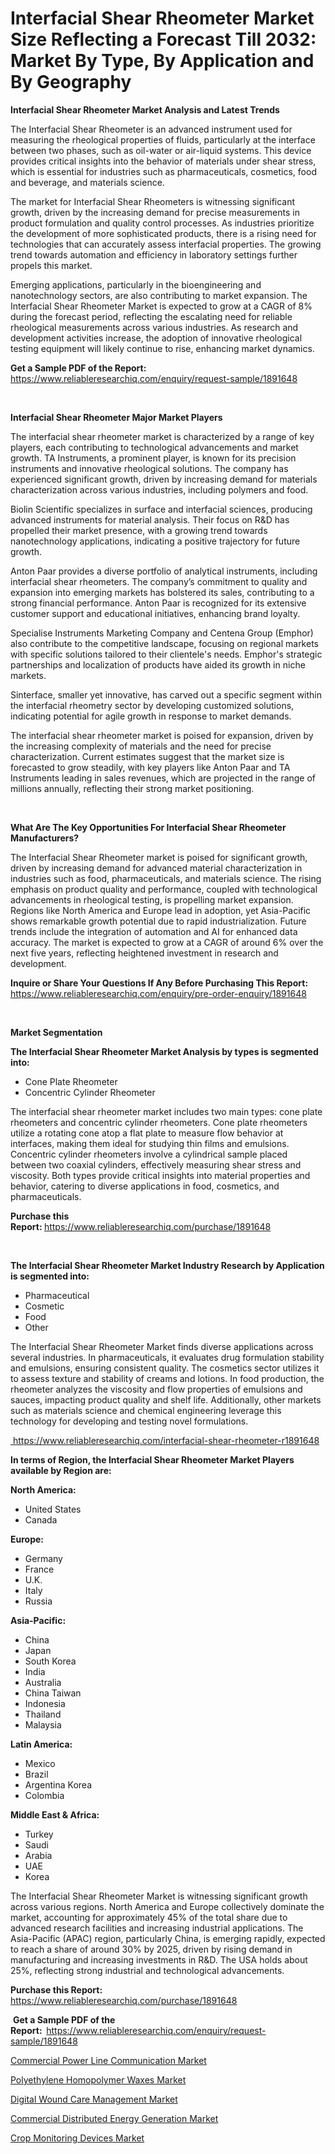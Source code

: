 <p><h1>Interfacial Shear Rheometer Market Size Reflecting a Forecast Till 2032: Market By Type, By Application and By Geography</h1></p><p><strong>Interfacial Shear Rheometer Market Analysis and Latest Trends</strong></p>
<p><p>The Interfacial Shear Rheometer is an advanced instrument used for measuring the rheological properties of fluids, particularly at the interface between two phases, such as oil-water or air-liquid systems. This device provides critical insights into the behavior of materials under shear stress, which is essential for industries such as pharmaceuticals, cosmetics, food and beverage, and materials science. </p><p>The market for Interfacial Shear Rheometers is witnessing significant growth, driven by the increasing demand for precise measurements in product formulation and quality control processes. As industries prioritize the development of more sophisticated products, there is a rising need for technologies that can accurately assess interfacial properties. The growing trend towards automation and efficiency in laboratory settings further propels this market. </p><p>Emerging applications, particularly in the bioengineering and nanotechnology sectors, are also contributing to market expansion. The Interfacial Shear Rheometer Market is expected to grow at a CAGR of 8% during the forecast period, reflecting the escalating need for reliable rheological measurements across various industries. As research and development activities increase, the adoption of innovative rheological testing equipment will likely continue to rise, enhancing market dynamics.</p></p>
<p><strong>Get a Sample PDF of the Report:&nbsp;</strong> <a href="https://www.reliableresearchiq.com/enquiry/request-sample/1891648?utm_campaign=1876&utm_medium=2&utm_source=Github&utm_content=ia&utm_term=28032025&utm_id=interfacial-shear-rheometer">https://www.reliableresearchiq.com/enquiry/request-sample/1891648</a></p>
<p>&nbsp;</p>
<p><strong>Interfacial Shear Rheometer Major Market Players</strong></p>
<p><p>The interfacial shear rheometer market is characterized by a range of key players, each contributing to technological advancements and market growth. TA Instruments, a prominent player, is known for its precision instruments and innovative rheological solutions. The company has experienced significant growth, driven by increasing demand for materials characterization across various industries, including polymers and food.</p><p>Biolin Scientific specializes in surface and interfacial sciences, producing advanced instruments for material analysis. Their focus on R&D has propelled their market presence, with a growing trend towards nanotechnology applications, indicating a positive trajectory for future growth.</p><p>Anton Paar provides a diverse portfolio of analytical instruments, including interfacial shear rheometers. The company’s commitment to quality and expansion into emerging markets has bolstered its sales, contributing to a strong financial performance. Anton Paar is recognized for its extensive customer support and educational initiatives, enhancing brand loyalty.</p><p>Specialise Instruments Marketing Company and Centena Group (Emphor) also contribute to the competitive landscape, focusing on regional markets with specific solutions tailored to their clientele's needs. Emphor's strategic partnerships and localization of products have aided its growth in niche markets.</p><p>Sinterface, smaller yet innovative, has carved out a specific segment within the interfacial rheometry sector by developing customized solutions, indicating potential for agile growth in response to market demands.</p><p>The interfacial shear rheometer market is poised for expansion, driven by the increasing complexity of materials and the need for precise characterization. Current estimates suggest that the market size is forecasted to grow steadily, with key players like Anton Paar and TA Instruments leading in sales revenues, which are projected in the range of millions annually, reflecting their strong market positioning.</p></p>
<p>&nbsp;</p>
<p><strong>What Are The Key Opportunities For Interfacial Shear Rheometer Manufacturers?</strong></p>
<p><p>The Interfacial Shear Rheometer market is poised for significant growth, driven by increasing demand for advanced material characterization in industries such as food, pharmaceuticals, and materials science. The rising emphasis on product quality and performance, coupled with technological advancements in rheological testing, is propelling market expansion. Regions like North America and Europe lead in adoption, yet Asia-Pacific shows remarkable growth potential due to rapid industrialization. Future trends include the integration of automation and AI for enhanced data accuracy. The market is expected to grow at a CAGR of around 6% over the next five years, reflecting heightened investment in research and development.</p></p>
<p><strong>Inquire or Share Your Questions If Any Before Purchasing This Report:</strong> <a href="https://www.reliableresearchiq.com/enquiry/pre-order-enquiry/1891648?utm_campaign=1876&utm_medium=2&utm_source=Github&utm_content=ia&utm_term=28032025&utm_id=interfacial-shear-rheometer">https://www.reliableresearchiq.com/enquiry/pre-order-enquiry/1891648</a></p>
<p>&nbsp;</p>
<p><strong>Market Segmentation</strong></p>
<p><strong>The Interfacial Shear Rheometer Market Analysis by types is segmented into:</strong></p>
<p><ul><li>Cone Plate Rheometer</li><li>Concentric Cylinder Rheometer</li></ul></p>
<p><p>The interfacial shear rheometer market includes two main types: cone plate rheometers and concentric cylinder rheometers. Cone plate rheometers utilize a rotating cone atop a flat plate to measure flow behavior at interfaces, making them ideal for studying thin films and emulsions. Concentric cylinder rheometers involve a cylindrical sample placed between two coaxial cylinders, effectively measuring shear stress and viscosity. Both types provide critical insights into material properties and behavior, catering to diverse applications in food, cosmetics, and pharmaceuticals.</p></p>
<p><strong>Purchase this Report:&nbsp;</strong><a href="https://www.reliableresearchiq.com/purchase/1891648?utm_campaign=1876&utm_medium=2&utm_source=Github&utm_content=ia&utm_term=28032025&utm_id=interfacial-shear-rheometer">https://www.reliableresearchiq.com/purchase/1891648</a></p>
<p>&nbsp;</p>
<p><strong>The Interfacial Shear Rheometer Market Industry Research by Application is segmented into:</strong></p>
<p><ul><li>Pharmaceutical</li><li>Cosmetic</li><li>Food</li><li>Other</li></ul></p>
<p><p>The Interfacial Shear Rheometer Market finds diverse applications across several industries. In pharmaceuticals, it evaluates drug formulation stability and emulsions, ensuring consistent quality. The cosmetics sector utilizes it to assess texture and stability of creams and lotions. In food production, the rheometer analyzes the viscosity and flow properties of emulsions and sauces, impacting product quality and shelf life. Additionally, other markets such as materials science and chemical engineering leverage this technology for developing and testing novel formulations.</p></p>
<p><a href="https://www.reliableresearchiq.com/interfacial-shear-rheometer-r1891648?utm_campaign=1876&utm_medium=2&utm_source=Github&utm_content=ia&utm_term=28032025&utm_id=interfacial-shear-rheometer">&nbsp;https://www.reliableresearchiq.com/interfacial-shear-rheometer-r1891648</a></p>
<p><strong>In terms of Region, the Interfacial Shear Rheometer Market Players available by Region are:</strong></p>
<p>
    <p> <strong> North America: </strong>
        <ul>
            <li>United States</li>
            <li>Canada</li>
        </ul>
        </p> 
    <p> <strong> Europe: </strong>
        <ul>
            <li>Germany</li>
            <li>France</li>
            <li>U.K.</li>
            <li>Italy</li>
            <li>Russia</li>
        </ul>
        </p> 
    <p> <strong> Asia-Pacific: </strong>
        <ul>
            <li>China</li>
            <li>Japan</li>
            <li>South Korea</li>
            <li>India</li>
            <li>Australia</li>
            <li>China Taiwan</li>
            <li>Indonesia</li>
            <li>Thailand</li>
            <li>Malaysia</li>
        </ul>
        </p> 
    <p> <strong> Latin America: </strong>
        <ul>
            <li>Mexico</li>
            <li>Brazil</li>
            <li>Argentina Korea</li>
            <li>Colombia</li>
        </ul>
        </p> 
    <p> <strong> Middle East & Africa: </strong>
        <ul>
            <li>Turkey</li>
            <li>Saudi</li>
            <li>Arabia</li>
            <li>UAE</li>
            <li>Korea</li>
        </ul>
    </p>
    </p>
<p><p>The Interfacial Shear Rheometer Market is witnessing significant growth across various regions. North America and Europe collectively dominate the market, accounting for approximately 45% of the total share due to advanced research facilities and increasing industrial applications. The Asia-Pacific (APAC) region, particularly China, is emerging rapidly, expected to reach a share of around 30% by 2025, driven by rising demand in manufacturing and increasing investments in R&D. The USA holds about 25%, reflecting strong industrial and technological advancements.</p></p>
<p><strong>Purchase this Report: </strong><a href="https://www.reliableresearchiq.com/purchase/1891648?utm_campaign=1876&utm_medium=2&utm_source=Github&utm_content=ia&utm_term=28032025&utm_id=interfacial-shear-rheometer">https://www.reliableresearchiq.com/purchase/1891648</a></p>
<p>&nbsp;<strong>Get a Sample PDF of the Report:&nbsp;&nbsp;</strong><a href="https://www.reliableresearchiq.com/enquiry/request-sample/1891648?utm_campaign=1876&utm_medium=2&utm_source=Github&utm_content=ia&utm_term=28032025&utm_id=interfacial-shear-rheometer">https://www.reliableresearchiq.com/enquiry/request-sample/1891648</a></p>
<p><strong></strong></p>
<p><p><a href="https://github.com/habyoneub/Market-Research-Report-List-1/blob/main/commercial-power-line-communication-market.md?utm_campaign=1876&utm_medium=2&utm_source=Github&utm_content=ia&utm_term=28032025&utm_id=interfacial-shear-rheometer">Commercial Power Line Communication Market</a></p><p><a href="https://github.com/haklagjbj/Market-Research-Report-List-1/blob/main/polyethylene-homopolymer-waxes-market.md?utm_campaign=1876&utm_medium=2&utm_source=Github&utm_content=ia&utm_term=28032025&utm_id=interfacial-shear-rheometer">Polyethylene Homopolymer Waxes Market</a></p><p><a href="https://github.com/nxauwedaroui2/Market-Research-Report-List-1/blob/main/digital-wound-care-management-market.md?utm_campaign=1876&utm_medium=2&utm_source=Github&utm_content=ia&utm_term=28032025&utm_id=interfacial-shear-rheometer">Digital Wound Care Management Market</a></p><p><a href="https://github.com/kemauteve/Market-Research-Report-List-1/blob/main/commercial-distributed-energy-generation-market.md?utm_campaign=1876&utm_medium=2&utm_source=Github&utm_content=ia&utm_term=28032025&utm_id=interfacial-shear-rheometer">Commercial Distributed Energy Generation Market</a></p><p><a href="https://github.com/drissahrouk/Market-Research-Report-List-1/blob/main/crop-monitoring-devices-market.md?utm_campaign=1876&utm_medium=2&utm_source=Github&utm_content=ia&utm_term=28032025&utm_id=interfacial-shear-rheometer">Crop Monitoring Devices Market</a></p></p>